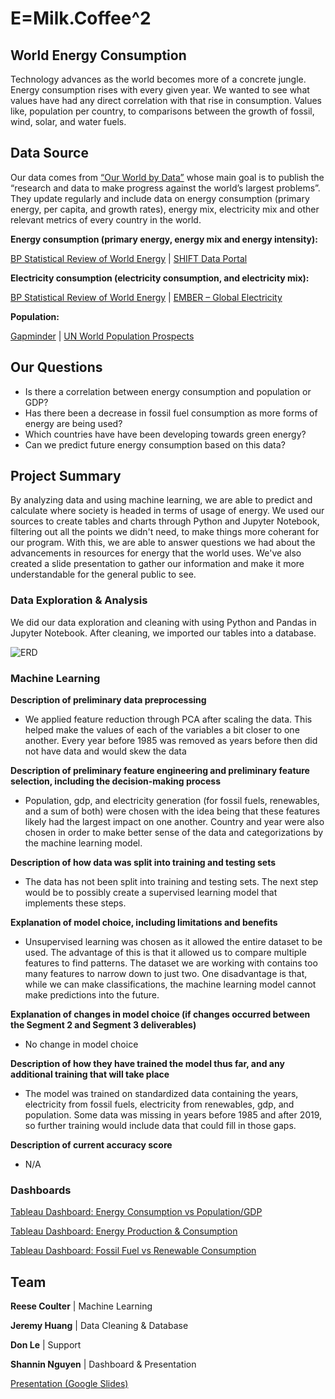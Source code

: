 # E=Milk.Coffee^2

## World Energy Consumption

Technology advances as the world becomes more of a concrete jungle. Energy consumption rises with every given year. We wanted to see what values have had any direct correlation with that rise in consumption. Values like, population per country, to comparisons between the growth of fossil, wind, solar, and water fuels. 

## Data Source

Our data comes from [“Our World by Data”](https://ourworldindata.org/) whose main goal is to publish the “research and data to make progress against the world’s largest problems”. They update regularly and include data on energy consumption (primary energy, per capita, and growth rates), energy mix, electricity mix and other relevant metrics of every country in the world.

**Energy consumption (primary energy, energy mix and energy intensity):** 

[BP Statistical Review of World Energy](https://www.bp.com/en/global/corporate/energy-economics/statistical-review-of-world-energy.html) | [SHIFT Data Portal](https://www.theshiftdataportal.org/energy)

**Electricity consumption (electricity consumption, and electricity mix):** 

[BP Statistical Review of World Energy](https://ember.shinyapps.io/GlobalElectricityDashboard/) | [EMBER – Global Electricity](https://github.com/owid/energy-data/blob/master/owid-energy-codebook.csv)

**Population:** 

[Gapminder](http://Gapminder) | [UN World Population Prospects](https://population.un.org/wpp/)

## Our Questions

- Is there a correlation between energy consumption and population or GDP?
- Has there been a decrease in fossil fuel consumption as more forms of energy are being used?
- Which countries have have been developing towards green energy?
- Can we predict future energy consumption based on this data?

## Project Summary

By analyzing data and using machine learning, we are able to predict and calculate where society is headed in terms of usage of energy. We used our sources to create tables and charts through Python and Jupyter Notebook, filtering out all the points we didn't need, to make things more coherant for our program. With this, we are able to answer questions we had about the advancements in resources for energy that the world uses. We've also created a slide presentation to gather our information and make it more understandable for the general public to see.

### Data Exploration & Analysis

We did our data exploration and cleaning with using Python and Pandas in Jupyter Notebook. After cleaning, we imported our tables into a database.

![ERD](https://github.com/jeremysz0419/sunshine-city/blob/main/Resources/SQL/ERD.png?raw=true)

### Machine Learning

**Description of preliminary data preprocessing**

- We applied feature reduction through PCA after scaling the data. This helped make the values of each of the variables a bit closer to one another. Every year before 1985 was removed as years before then did not have data and would skew the data

**Description of preliminary feature engineering and preliminary feature selection, including the decision-making process**

- Population, gdp, and electricity generation (for fossil fuels, renewables, and a sum of both) were chosen with the idea being that these features likely had the largest impact on one another. Country and year were also chosen in order to make better sense of the data and categorizations by the machine learning model.

**Description of how data was split into training and testing sets**

- The data has not been split into training and testing sets. The next step would be to possibly create a supervised learning model that implements these steps.

**Explanation of model choice, including limitations and benefits**

- Unsupervised learning was chosen as it allowed the entire dataset to be used. The advantage of this is that it allowed us to compare multiple features to find patterns. The dataset we are working with contains too many features to narrow down to just two. One disadvantage is that, while we can make classifications, the machine learning model cannot make predictions into the future.

**Explanation of changes in model choice (if changes occurred between the Segment 2 and Segment 3 deliverables)**

- No change in model choice

**Description of how they have trained the model thus far, and any additional training that will take place**

- The model was trained on standardized data containing the years, electricity from fossil fuels, electricity from renewables, gdp, and population. Some data was missing in years before 1985 and after 2019, so further training would include data that could fill in those gaps.

**Description of current accuracy score**

- N/A

### Dashboards

[Tableau Dashboard: Energy Consumption vs Population/GDP](https://public.tableau.com/app/profile/shannin/viz/Bootcamp_Population_GDP/DashboardConsumptionvsPopulationGDP)

[Tableau Dashboard: Energy Production & Consumption](https://public.tableau.com/app/profile/shannin/viz/Bootcamp_Tableau_Workbook/DashboardProductionConsumption)

[Tableau Dashboard: Fossil Fuel vs Renewable Consumption](https://public.tableau.com/app/profile/shannin/viz/Consumption_Fossil_Renew/Dashboard4)

## Team 
**Reese Coulter** | Machine Learning

**Jeremy Huang** | Data Cleaning & Database

**Don Le** | Support

**Shannin Nguyen** | Dashboard & Presentation

[Presentation (Google Slides)](https://docs.google.com/presentation/d/1uGr3xCaAL2nob9lxsIIZrufKP7x608zHX9uSRoTS15k/edit?usp=sharing)
